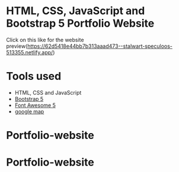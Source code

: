 HTML, CSS, JavaScript and Bootstrap 5 Portfolio Website
======= 
Click on this like for the website preview(https://62d5418e44bb7b313aaad473--stalwart-speculoos-513355.netlify.app/)

# Tools used #
* HTML, CSS and JavaScript
* [Bootstrap 5](https://getbootstrap.com/docs/5.0/getting-started/introduction/)
* [Font Awesome 5](https://fontawesome.com/)
* [google map](https://www.embed-map.com/)


# Portfolio-website
# Portfolio-website
